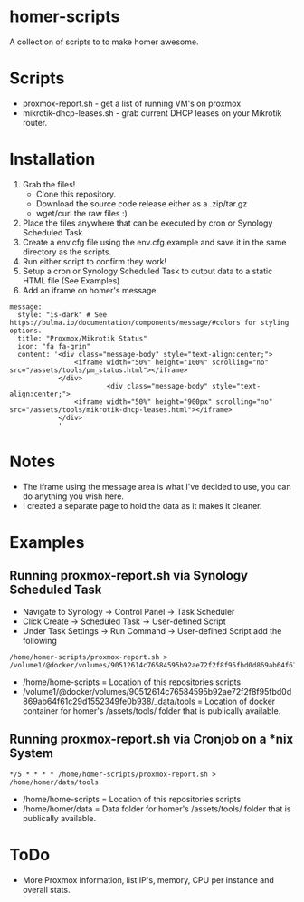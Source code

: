 # homer-scripts
A collection of scripts to to make homer awesome.
# Scripts
* proxmox-report.sh - get a list of running VM's on proxmox
* mikrotik-dhcp-leases.sh - grab current DHCP leases on your Mikrotik router.

# Installation
1. Grab the files!
    * Clone this repository.
    * Download the source code release either as a .zip/tar.gz
    * wget/curl the raw files :)
2. Place the files anywhere that can be executed by cron or Synology Scheduled Task
3. Create a env.cfg file using the env.cfg.example and save it in the same directory as the scripts.
4. Run either script to confirm they work!
5. Setup a cron or Synology Scheduled Task to output data to a static HTML file (See Examples)
6. Add an iframe on homer's message.
```
message:
  style: "is-dark" # See https://bulma.io/documentation/components/message/#colors for styling options.
  title: "Proxmox/Mikrotik Status"
  icon: "fa fa-grin"
  content: '<div class="message-body" style="text-align:center;">
                <iframe width="50%" height="100%" scrolling="no" src="/assets/tools/pm_status.html"></iframe>
            </div>
                        <div class="message-body" style="text-align:center;">
                <iframe width="50%" height="900px" scrolling="no" src="/assets/tools/mikrotik-dhcp-leases.html"></iframe>
            </div>
            '
```

# Notes
* The iframe using the message area is what I've decided to use, you can do anything you wish here.
* I created a separate page to hold the data as it makes it cleaner.

# Examples
## Running proxmox-report.sh via Synology Scheduled Task
* Navigate to Synology -> Control Panel -> Task Scheduler
* Click Create -> Scheduled Task -> User-defined Script
* Under Task Settings -> Run Command -> User-defined Script add the following
```
/home/homer-scripts/proxmox-report.sh > /volume1/@docker/volumes/90512614c76584595b92ae72f2f8f95fbd0d869ab64f61c29d1552349fe0b938/_data/tools
```
* /home/home-scripts = Location of this repositories scripts
* /volume1/@docker/volumes/90512614c76584595b92ae72f2f8f95fbd0d869ab64f61c29d1552349fe0b938/_data/tools = Location of docker container for homer's /assets/tools/ folder that is publically available.

## Running proxmox-report.sh via Cronjob on a *nix System
```
*/5 * * * * /home/homer-scripts/proxmox-report.sh > /home/homer/data/tools
```
* /home/home-scripts = Location of this repositories scripts
* /home/homer/data = Data folder for homer's /assets/tools/ folder that is publically available.

# ToDo
* More Proxmox information, list IP's, memory, CPU per instance and overall stats.
